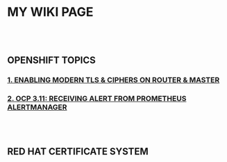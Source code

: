 # __MY WIKI PAGE__ 
<br/><br/>

## __OPENSHIFT TOPICS__  

### <a href="https://aizuddin85.github.io/ciphers_tls/" target="_blank">1. ENABLING MODERN TLS & CIPHERS ON ROUTER & MASTER</a>  

### <a href="https://aizuddin85.github.io/prometheus_alert/" target="_blank">2. OCP 3.11: RECEIVING ALERT FROM PROMETHEUS ALERTMANAGER</a>
<br/><br/>

## __RED HAT CERTIFICATE SYSTEM__
